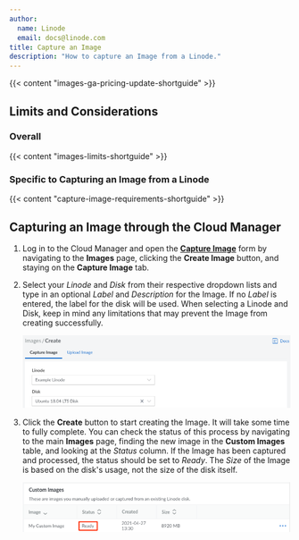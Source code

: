 ```yaml
---
author:
  name: Linode
  email: docs@linode.com
title: Capture an Image
description: "How to capture an Image from a Linode."
---
```


{{< content "images-ga-pricing-update-shortguide" >}}

## Limits and Considerations

### Overall

{{< content "images-limits-shortguide" >}}

### Specific to Capturing an Image from a Linode

{{< content "capture-image-requirements-shortguide" >}}

## Capturing an Image through the Cloud Manager

1. Log in to the Cloud Manager and open the **[Capture Image](https://cloud.linode.com/images/create/disk)** form by navigating to the **Images** page, clicking the **Create Image** button, and staying on the **Capture Image** tab.

1. Select your *Linode* and *Disk* from their respective dropdown lists and type in an optional *Label* and *Description* for the Image. If no *Label* is entered, the label for the disk will be used. When selecting a Linode and Disk, keep in mind any limitations that may prevent the Image from creating successfully.

    ![Select the Linode and disk](images-capture.png "Select the Linode and disk")

1. Click the **Create** button to start creating the Image. It will take some time to fully complete. You can check the status of this process by navigating to the main **Images** page, finding the new image in the **Custom Images** table, and looking at the *Status* column. If the Image has been captured and processed, the status should be set to *Ready*. The *Size* of the Image is based on the disk's usage, not the size of the disk itself.

    ![Image status](images-capture-status.png "Image status")
